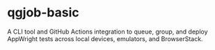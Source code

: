 # qgjob-basic
A CLI tool and GitHub Actions integration to queue, group, and deploy AppWright tests across local devices, emulators, and BrowserStack.
